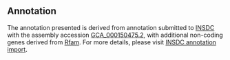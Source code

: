 

Annotation
----------

The annotation presented is derived from annotation submitted to
[INSDC](http://www.insdc.org) with the assembly accession
[GCA\_000150475.2](http://www.ebi.ac.uk/ena/data/view/GCA_000150475.2),
with additional non-coding genes derived from
[Rfam](http://rfam.xfam.org/). For more details, please visit [INSDC
annotation
import](http://ensemblgenomes.org/info/data/insdc_annotation).
